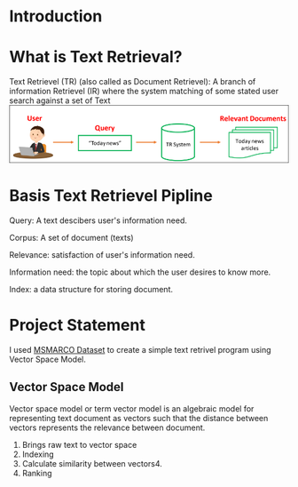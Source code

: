 # Introduction



# What is Text Retrieval?
Text Retrievel (TR) (also called as Document Retrievel): A branch of information Retrievel (IR) where the system matching of some stated user search against a set of Text
![title](Images/swappy-20241102-075007.png)

# Basis Text Retrievel Pipline
  Query: A text descibers user's information need.

  Corpus: A set of document (texts)

  Relevance: satisfaction of user's information need.
  
  Information need: the topic about which the user desires to know more.

  Index: a data structure for storing document.

# Project Statement
I used [MSMARCO Dataset](https://huggingface.co/sentence-transformers/msmarco-distilbert-base-v2) to create a simple text retrivel program using Vector Space Model.

## Vector Space Model
Vector space model or term vector model is an algebraic model for representing text document as vectors such that the distance between vectors represents the relevance between document.

1. Brings raw text to vector space
2. Indexing
3. Calculate similarity between vectors4.
4. Ranking

